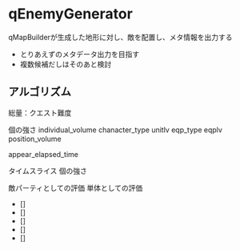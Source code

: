 # qEnemyGenerator
qMapBuilderが生成した地形に対し、敵を配置し、メタ情報を出力する

- とりあえずのメタデータ出力を目指す
- 複数候補だしはそのあと検討


アルゴリズム
---------------------

総量：クエスト難度

個の強さ
individual_volume
        chanacter_type
        unitlv
        eqp_type
        eqplv
        position_volume

appear_elapsed_time

タイムスライス
個の強さ

敵パーティとしての評価
単体としての評価


- [] 
- [] 
- [] 
- [] 
- [] 

